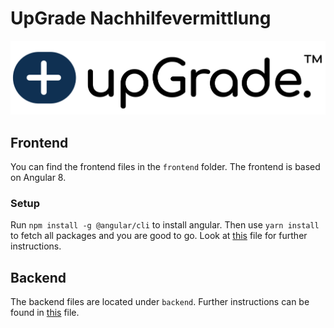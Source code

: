 # UpGrade Nachhilfevermittlung

![Logo](upGrade.png)

## Frontend

You can find the frontend files in the `frontend` folder. The frontend is based on Angular 8. 

### Setup

Run `npm install -g @angular/cli` to install angular. Then use `yarn install` to fetch all packages and you are good to go. Look at [this](frontend/README.md) file for further instructions.

## Backend

The backend files are located under `backend`. Further instructions can be found in [this](backend/README.md) file.